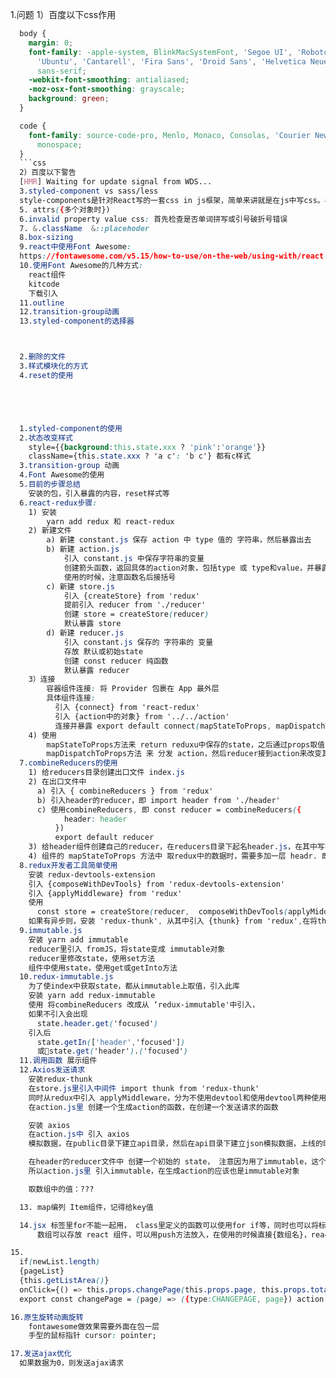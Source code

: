 1.问题
1）百度以下css作用
```css
  body {
    margin: 0;
    font-family: -apple-system, BlinkMacSystemFont, 'Segoe UI', 'Roboto', 'Oxygen',
      'Ubuntu', 'Cantarell', 'Fira Sans', 'Droid Sans', 'Helvetica Neue',
      sans-serif;
    -webkit-font-smoothing: antialiased;
    -moz-osx-font-smoothing: grayscale;
    background: green;
  }

  code {
    font-family: source-code-pro, Menlo, Monaco, Consolas, 'Courier New',
      monospace;
  }
  ```css
  2）百度以下警告
  [HMR] Waiting for update signal from WDS...
  3.styled-component vs sass/less
  style-components是针对React写的一套css in js框架，简单来讲就是在js中写css。相对于与预处理器(sass、less)的好处是，css in js使用的是js语法，不用重新再学习新技术，也不会多一道编译步骤。无疑会加快网页速度。
  5. attrs({多个对象时})
  6.invalid property value css: 首先检查是否单词拼写或引号破折号错误
  7. &.className  &::placehoder  
  8.box-sizing
  9.react中使用Font Awesome:
  https://fontawesome.com/v5.15/how-to-use/on-the-web/using-with/react
  10.使用Font Awesome的几种方式:
    react组件
    kitcode
    下载引入
  11.outline
  12.transition-group动画
  13.styled-component的选择器



  2.删除的文件
  3.样式模块化的方式
  4.reset的使用





  1.styled-component的使用
  2.状态改变样式
    style={{background:this.state.xxx ? 'pink':'orange'}}
    className={this.state.xxx ? 'a c': 'b c'} 都有c样式
  3.transition-group 动画
  4.Font Awesome的使用
  5.目前的步骤总结
    安装的包，引入暴露的内容，reset样式等
  6.react-redux步骤:
    1) 安装
        yarn add redux 和 react-redux
    2) 新建文件
        a) 新建 constant.js 保存 action 中 type 值的 字符串，然后暴露出去
        b) 新建 action.js
            引入 constant.js 中保存字符串的变量
            创建箭头函数，返回具体的action对象，包括type 或 type和value，并暴露出去，注意返回值是对象需要包括号
            使用的时候，注意函数名后接括号
        c) 新建 store.js 
            引入 {createStore} from 'redux'
            提前引入 reducer from './reducer'
            创建 store = createStore(reducer)   
            默认暴露 store
        d) 新建 reducer.js
            引入 constant.js 保存的 字符串的 变量
            存放 默认或初始state    
            创建 const reducer 纯函数
            默认暴露 reducer
    3）连接
        容器组件连接: 将 Provider 包裹在 App 最外层
        具体组件连接: 
          引入 {connect} from 'react-redux'
          引入 {action中的对象} from '../../action'
          连接并暴露 export default connect(mapStateToProps, mapDispatchToProps)(具体组件)
    4) 使用
        mapStateToProps方法来 return reduxu中保存的state，之后通过props取值，即class组件用this.props，函数组件用props
        mapDispatchToProps方法 来 分发 action，然后reducer接到action来改变其state
  7.combineReducers的使用
    1) 给reducers目录创建出口文件 index.js
    2) 在出口文件中
      a) 引入 { combineReducers } from 'redux'
      b) 引入header的reducer，即 import header from './header'
      c) 使用combineReducers, 即 const reducer = combineReducers({
            header: header
          })
          export default reducer
    3) 给header组件创建自己的reducer，在reducers目录下起名header.js，在其中写实际需要用的reducer
    4) 组件的 mapStateToProps 方法中 取redux中的数据时，需要多加一层 headr. 即 state.header.xxx
  8.redux开发者工具简单使用
    安装 redux-devtools-extension
    引入 {composeWithDevTools} from 'redux-devtools-extension'
    引入 {applyMiddleware} from 'redux'
    使用
      const store = createStore(reducer,  composeWithDevTools(applyMiddleware()))
    如果有异步则，安装 'redux-thunk', 从其中引入 {thunk} from 'redux',在将thunk放到applyMiddleware()的参数中
  9.immutable.js
    安装 yarn add immutable
    reducer里引入 fromJS，将state变成 immutable对象
    reducer里修改state，使用set方法
    组件中使用state，使用get或getInto方法
  10.redux-immutable.js
    为了使index中获取state，都从immutable上取值，引入此库
    安装 yarn add redux-immutable
    使用 将combineReducers 改成从 ‘redux-immutable'中引入，
    如果不引入会出现 
      state.header.get('focused')
    引入后
      state.getIn(['header','focused'])
      或state.get('header').('focused')
  11.调用函数 展示组件
  12.Axios发送请求
    安装redux-thunk
    在store.js里引入中间件 import thunk from 'redux-thunk'
    同时从redux中引入 applyMiddleware，分为不使用devtool和使用devtool两种使用情况
    在action.js里 创建一个生成action的函数，在创建一个发送请求的函数  

    安装 axios
    在action.js中 引入 axios
    模拟数据，在public目录下建立api目录，然后在api目录下建立json模拟数据，上线的时候删除就行 （create-react-app底层是个node.js服务器）

    在header的reducer文件中 创建一个初始的 state， 注意因为用了immutable，这个state是一个immutable对象
    所以action.js里 引入immutable，在生成action的应该也是immutable对象

    取数组中的值：???

  13. map编列 Item组件，记得给key值

  14.jsx 标签里for不能一起用， class里定义的函数可以使用for if等，同时也可以将标签放到for的主体里
      数组可以存放 react 组件，可以用push方法放入，在使用的时候直接{数组名}，react会自动遍历数组

15.
  if(newList.length)
  {pageList}
  {this.getListArea()}
  onClick={() => this.props.changePage(this.props.page, this.props.totalPage)}   回调传值的两种方法
  export const changePage = (page) => ({type:CHANGEPAGE, page}) action 接值

16.原生旋转动画旋转
    fontawesome做效果需要外面在包一层
    手型的鼠标指针 cursor: pointer;

17.发送ajax优化
  如果数据为0，则发送ajax请求

      
        
        
        

